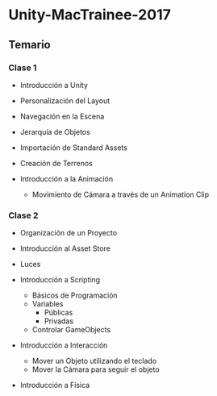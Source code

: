 # Unity-MacTrainee-2017



## Temario


### Clase 1

- Introducción a Unity

- Personalización del Layout

- Navegación en la Escena

- Jerarquía de Objetos

- Importación de Standard Assets

- Creación de Terrenos

- Introducción a la Animación

   - Movimiento de Cámara a través de un Animation Clip



### Clase 2

- Organización de un Proyecto

- Introducción al Asset Store

- Luces

- Introducción a Scripting
   - Básicos de Programación
   - Variables
      - Públicas
      - Privadas
   - Controlar GameObjects

- Introducción a Interacción
   - Mover un Objeto utilizando el teclado
   - Mover la Cámara para seguir el objeto

- Introducción a Física
